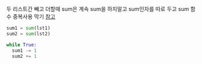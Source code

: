 두 리스트간 빼고 더할때 sum은 계속 sum을 하지말고 sum인자를 따로 두고 sum 함수 중복사용 막기
[참고](https://github.com/jiwoo0212/COTE_LOG/blob/main/%EB%AC%B8%EC%A0%9C%EB%93%A4/%EB%91%90%20%ED%81%90%20%ED%95%A9%20%EA%B0%99%EA%B2%8C%20%EB%A7%8C%EB%93%A4%EA%B8%B0.md)
```python
sum1 = sum(lst1)
sum2 = sum(lst2)

while True:
  sum1 -= 1
  sum2 += 1
```
